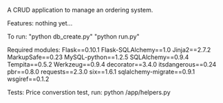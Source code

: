 A CRUD application to manage an ordering system. 

Features:
nothing yet...

To run:
"python db_create.py"
"python run.py"



Required modules:
Flask==0.10.1
Flask-SQLAlchemy==1.0
Jinja2==2.7.2
MarkupSafe==0.23
MySQL-python==1.2.5
SQLAlchemy==0.9.4
Tempita==0.5.2
Werkzeug==0.9.4
decorator==3.4.0
itsdangerous==0.24
pbr==0.8.0
requests==2.3.0
six==1.6.1
sqlalchemy-migrate==0.9.1
wsgiref==0.1.2

Tests:
Price converstion test, run:
	python /app/helpers.py


